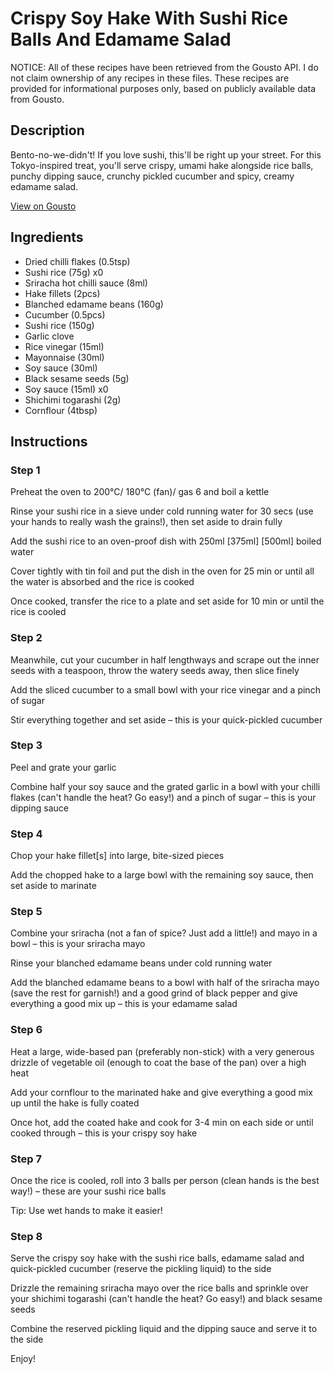 # Crispy Soy Hake With Sushi Rice Balls And Edamame Salad

NOTICE: All of these recipes have been retrieved from the Gousto API. I do not claim ownership of any recipes in these files. These recipes are provided for informational purposes only, based on publicly available data from Gousto.

## Description

Bento-no-we-didn't! If you love sushi, this'll be right up your street. For this Tokyo-inspired treat, you'll serve crispy, umami hake alongside rice balls, punchy dipping sauce, crunchy pickled cucumber and spicy, creamy edamame salad. 

[View on Gousto](https://www.gousto.co.uk/recipes/cookbook/crispy-soy-hake-with-sushi-rice-balls-and-edamame-salad)

## Ingredients

- Dried chilli flakes (0.5tsp)
- Sushi rice (75g) x0
- Sriracha hot chilli sauce (8ml)
- Hake fillets (2pcs)
- Blanched edamame beans (160g)
- Cucumber (0.5pcs)
- Sushi rice (150g)
- Garlic clove
- Rice vinegar (15ml)
- Mayonnaise (30ml)
- Soy sauce (30ml)
- Black sesame seeds (5g)
- Soy sauce (15ml) x0
- Shichimi togarashi (2g)
- Cornflour (4tbsp)

## Instructions


### Step 1

Preheat the oven to 200°C/ 180°C (fan)/ gas 6 and boil a kettle

Rinse your sushi rice in a sieve under cold running water for 30 secs (use your hands to really wash the grains!), then set aside to drain fully

Add the sushi rice to an oven-proof dish with 250ml <span class="text-purple">[375ml]</span> <span class="text-danger">[500ml]</span> boiled water

Cover tightly with tin foil and put the dish in the oven for 25 min or until all the water is absorbed and the rice is cooked

Once cooked, transfer the rice to a plate and set aside for 10 min or until the rice is cooled


### Step 2

Meanwhile, cut your cucumber in half lengthways and scrape out the inner seeds with a teaspoon, throw the watery seeds away, then slice finely

Add the sliced cucumber to a small bowl with your rice vinegar and a pinch of sugar

Stir everything together and set aside – this is your quick-pickled cucumber


### Step 3

Peel and grate your garlic

Combine half your soy sauce and the grated garlic in a bowl with your chilli flakes (can't handle the heat? Go easy!) and a pinch of sugar – this is your dipping sauce


### Step 4

Chop your hake fillet[s] into large, bite-sized pieces

Add the chopped hake to a large bowl with the remaining soy sauce, then set aside to marinate


### Step 5

Combine your sriracha (not a fan of spice? Just add a little!) and mayo in a bowl – this is your sriracha mayo

Rinse your blanched edamame beans under cold running water

Add the blanched edamame beans to a bowl with half of the sriracha mayo (save the rest for garnish!) and a good grind of black pepper and give everything a good mix up – this is your edamame salad


### Step 6

Heat a large, wide-based pan (preferably non-stick) with a very generous drizzle of vegetable oil (enough to coat the base of the pan) over a high heat

Add your cornflour to the marinated hake and give everything a good mix up until the hake is fully coated

Once hot, add the coated hake and cook for 3-4 min on each side or until cooked through – this is your crispy soy hake


### Step 7

Once the rice is cooled, roll into 3 balls per person (clean hands is the best way!) – these are your sushi rice balls

Tip: Use wet hands to make it easier!

### Step 8

Serve the crispy soy hake with the sushi rice balls, edamame salad and quick-pickled cucumber (reserve the pickling liquid) to the side

Drizzle the remaining sriracha mayo over the rice balls and sprinkle over your shichimi togarashi (can't handle the heat? Go easy!) and black sesame seeds

Combine the reserved pickling liquid and the dipping sauce and serve it to the side

Enjoy!


